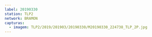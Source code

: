 ```yaml
---
label: 20190330
station: TLP2
network: BRAMON
capturas:
  - imagem: TLP2/2019/201903/20190330/M20190330_224738_TLP_2P.jpg
---
```

